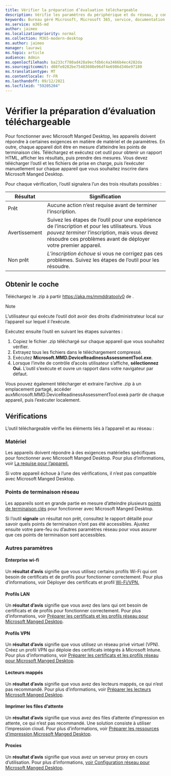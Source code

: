 ```yaml
---
title: Vérifier la préparation d’évaluation téléchargeable
description: Vérifie les paramètres du périphérique et du réseau, y compris les points de terminaison requis
keywords: Bureau géré Microsoft, Microsoft 365, service, documentation
ms.service: m365-md
author: jaimeo
ms.localizationpriority: normal
ms.collection: M365-modern-desktop
ms.author: jaimeo
manager: laurawi
ms.topic: article
audience: Admin
ms.openlocfilehash: ba233cf780ad428a9ecfdb6c4a3466b4ec4282da
ms.sourcegitcommit: d08fe0282be75483608e96df4e6986d346e97180
ms.translationtype: MT
ms.contentlocale: fr-FR
ms.lasthandoff: 09/12/2021
ms.locfileid: "59205204"
---
```

# <a name="downloadable-readiness-assessment-checker"></a>Vérifier la préparation d’évaluation téléchargeable

Pour fonctionner avec Microsoft Manged Desktop, les appareils doivent répondre à certaines exigences en matière de matériel et de paramètres. En outre, chaque appareil doit être en mesure d’atteindre les points de terminaison clés. Téléchargez et exécutez cet outil pour obtenir un rapport HTML, afficher les résultats, puis prendre des mesures. Vous devez télécharger l’outil et les fichiers de prise en charge, puis l’exécuter manuellement sur chaque appareil que vous souhaitez inscrire dans Microsoft Manged Desktop.

Pour chaque vérification, l’outil signalera l’un des trois résultats possibles :


|Résultat  |Signification  |
|---------|---------|
|Prêt     | Aucune action n’est requise avant de terminer l’inscription.        |
|Avertissement    | Suivez les étapes de l’outil pour une expérience de l’inscription et pour les utilisateurs. Vous *pouvez terminer* l’inscription, mais vous devez résoudre ces problèmes avant de déployer votre premier appareil.        |
|Non prêt | *L’inscription échoue* si vous ne corrigez pas ces problèmes. Suivez les étapes de l’outil pour les résoudre.        |

## <a name="obtain-the-checker"></a>Obtenir le coche

Téléchargez le .zip à partir https://aka.ms/mmddratoolv0 de .

> [!NOTE]
> L’utilisateur qui exécute l’outil doit avoir des droits d’administrateur local sur l’appareil sur lequel il l’exécute.

 Exécutez ensuite l’outil en suivant les étapes suivantes :

1. Copiez le fichier .zip téléchargé sur chaque appareil que vous souhaitez vérifier.
2. Extrayez tous les fichiers dans le téléchargement compressé.
3. Exécutez **Microsoft.MMD.DeviceReadinessAssessmentTool.exe**.
4. Lorsque l’invite de contrôle d’accès utilisateur s’affiche, **sélectionnez Oui.** L’outil s’exécute et ouvre un rapport dans votre navigateur par défaut.

Vous pouvez également télécharger et extraire l’archive .zip  à un emplacement partagé, accéder auxMicrosoft.MMD.DeviceReadinessAssessmentTool.exeà partir de chaque appareil, puis l’exécuter localement.


## <a name="checks"></a>Vérifications

L’outil téléchargeable vérifie les éléments liés à l’appareil et au réseau :

### <a name="hardware"></a>Matériel

Les appareils doivent répondre à des exigences matérielles spécifiques pour fonctionner avec Microsoft Manged Desktop. Pour plus d’informations, voir [La requise pour l’appareil.](../service-description/device-list.md)

Si votre appareil échoue à l’une des vérifications, il n’est pas compatible avec Microsoft Manged Desktop.

### <a name="network-endpoints"></a>Points de terminaison réseau

Les appareils sont en grande partie en mesure d’atteindre plusieurs [points de terminaison clés](network.md) pour fonctionner avec Microsoft Manged Desktop.

Si l’outil **signale** un résultat non prêt, consultez le rapport détaillé pour savoir quels points de terminaison n’ont pas été accessibles. Ajustez ensuite votre pare-feu ou d’autres paramètres réseau pour vous assurer que ces points de terminaison sont accessibles.

### <a name="other-settings"></a>Autres paramètres

#### <a name="enterprise-wi-fi-profiles"></a>Enterprise wi-fi

Un **résultat d’avis** signifie que vous utilisez certains profils Wi-Fi qui ont besoin de certificats et de profils pour fonctionner correctement. Pour plus d’informations, voir Déployer des certificats et profil [Wi-Fi/VPN.](certs-wifi-lan.md#deploy-certificates-and-wi-fivpn-profile)

#### <a name="lan-profiles"></a>Profils LAN

Un **résultat d’avis** signifie que vous avez des lans qui ont besoin de certificats et de profils pour fonctionner correctement. Pour plus d’informations, voir [Préparer les certificats et les profils réseau pour Microsoft Manged Desktop](certs-wifi-lan.md).

#### <a name="vpn-profiles"></a>Profils VPN

Un **résultat d’avis** signifie que vous utilisez un réseau privé virtuel (VPN). Créez un profil VPN qui déploie des certificats intégrés à Microsoft Intune. Pour plus d’informations, voir [Préparer les certificats et les profils réseau pour Microsoft Manged Desktop](certs-wifi-lan.md).

#### <a name="mapped-drives"></a>Lecteurs mappés

Un **résultat d’avis** signifie que vous avez des lecteurs mappés, ce qui n’est pas recommandé. Pour plus d’informations, voir [Préparer les lecteurs Microsoft Manged Desktop](mapped-drives.md).

#### <a name="print-queues"></a>Imprimer les files d’attente

Un **résultat d’avis** signifie que vous avez des files d’attente d’impression en attente, ce qui n’est pas recommandé. Une solution consiste à utiliser l’impression cloud. Pour plus d’informations, voir [Préparer les ressources d’impression Microsoft Manged Desktop](printing.md).

#### <a name="proxies"></a>Proxies

Un **résultat d’avis** signifie que vous avez un serveur proxy en cours d’utilisation. Pour plus d’informations, [voir Configuration réseau pour Microsoft Manged Desktop](network.md).

